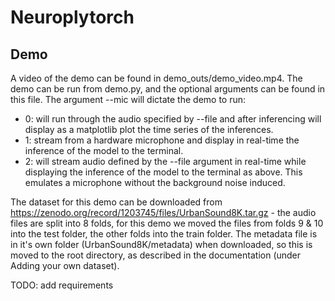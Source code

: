 # Neuroplytorch


## Demo

A video of the demo can be found in demo_outs/demo_video.mp4. The demo can be run from demo.py, and the optional arguments can be found in this file. The argument --mic will dictate the demo to run: 
<ul>
    <li> 0: will run through the audio specified by --file and after inferencing will display as a matplotlib plot the time series of the inferences.
    <li> 1: stream from a hardware microphone and display in real-time the inference of the model to the terminal.
    <li> 2: will stream audio defined by the --file argument in real-time while displaying the inference of the model to the terminal as above. This emulates a microphone
        without the background noise induced.
</ul>

The dataset for this demo can be downloaded from https://zenodo.org/record/1203745/files/UrbanSound8K.tar.gz - the audio files are split into 8 folds, for this demo we moved the files from folds 9 & 10 into the test folder, the other folds into the train folder. The metadata file is in it's own folder (UrbanSound8K/metadata) when downloaded, so this is moved to the root directory, as described in the documentation (under Adding your own dataset).

TODO: add requirements